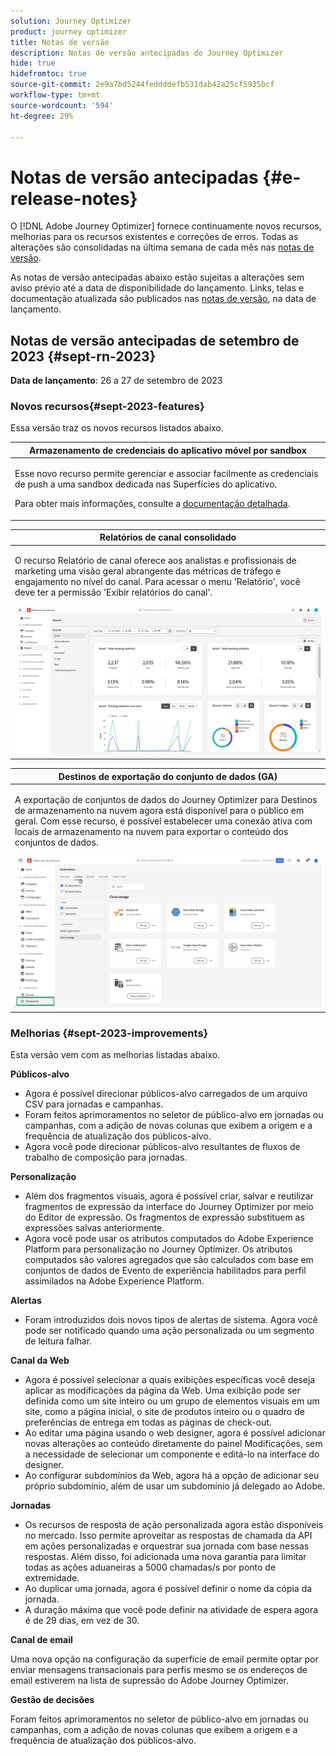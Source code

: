 ```yaml
---
solution: Journey Optimizer
product: journey optimizer
title: Notas de versão
description: Notas de versão antecipadas do Journey Optimizer
hide: true
hidefromtoc: true
source-git-commit: 2e9a7bd5244feddddefb531dab42a25cf5935bcf
workflow-type: tm+mt
source-wordcount: '594'
ht-degree: 29%

---
```


# Notas de versão antecipadas {#e-release-notes}

O [!DNL Adobe Journey Optimizer] fornece continuamente novos recursos, melhorias para os recursos existentes e correções de erros. Todas as alterações são consolidadas na última semana de cada mês nas [notas de versão](release-notes.md).

As notas de versão antecipadas abaixo estão sujeitas a alterações sem aviso prévio até a data de disponibilidade do lançamento. Links, telas e documentação atualizada são publicados nas [notas de versão](release-notes.md), na data de lançamento.

## Notas de versão antecipadas de setembro de 2023 {#sept-rn-2023}

**Data de lançamento**: 26 a 27 de setembro de 2023

### Novos recursos{#sept-2023-features}

Essa versão traz os novos recursos listados abaixo.

<table>
<thead>
<tr>
<th><strong>Armazenamento de credenciais do aplicativo móvel por sandbox</strong><br/></th>
</tr>
</thead>
<tbody>
<tr>
<td>
<p>Esse novo recurso permite gerenciar e associar facilmente as credenciais de push a uma sandbox dedicada nas Superfícies do aplicativo.</p>
<p>Para obter mais informações, consulte a <a href="../in-app/inapp-configuration.md">documentação detalhada</a>.</p>
</tr>
</tbody>
</table>

<table>
<thead>
<tr>
<th><strong>Relatórios de canal consolidado</strong><br/></th>
</tr>
</thead>
<tbody>
<tr>
<td>
<p>O recurso Relatório de canal oferece aos analistas e profissionais de marketing uma visão geral abrangente das métricas de tráfego e engajamento no nível do canal. Para acessar o menu 'Relatório', você deve ter a permissão 'Exibir relatórios do canal'.</p>
<img src="assets/channel-reports.png"/>
<!--p>For more information, refer to the <a href="../in-app/get-started-in-app.md">detailed documentation</a>.</p-->
</tr>
</tbody>
</table>


<table>
<thead>
<tr>
<th><strong>Destinos de exportação do conjunto de dados (GA)</strong><br/></th>
</tr>
</thead>
<tbody>
<tr>
<td>
<p>A exportação de conjuntos de dados do Journey Optimizer para Destinos de armazenamento na nuvem agora está disponível para o público em geral. Com esse recurso, é possível estabelecer uma conexão ativa com locais de armazenamento na nuvem para exportar o conteúdo dos conjuntos de dados.</p>
<img src="../data/assets/dataset-export-setup.png">
<!--p>For more information, refer to the <a href="../audience/get-started-audience-orchestration.md">detailed documentation</a>.</p-->
</td>
</tr>
</tbody>
</table>


### Melhorias {#sept-2023-improvements}

Esta versão vem com as melhorias listadas abaixo.

**Públicos-alvo**

* Agora é possível direcionar públicos-alvo carregados de um arquivo CSV para jornadas e campanhas.
* Foram feitos aprimoramentos no seletor de público-alvo em jornadas ou campanhas, com a adição de novas colunas que exibem a origem e a frequência de atualização dos públicos-alvo.
* Agora você pode direcionar públicos-alvo resultantes de fluxos de trabalho de composição para jornadas.

**Personalização**

* Além dos fragmentos visuais, agora é possível criar, salvar e reutilizar fragmentos de expressão da interface do Journey Optimizer por meio do Editor de expressão. Os fragmentos de expressão substituem as expressões salvas anteriormente.
* Agora você pode usar os atributos computados do Adobe Experience Platform para personalização no Journey Optimizer. Os atributos computados são valores agregados que são calculados com base em conjuntos de dados de Evento de experiência habilitados para perfil assimilados na Adobe Experience Platform.

**Alertas**

* Foram introduzidos dois novos tipos de alertas de sistema. Agora você pode ser notificado quando uma ação personalizada ou um segmento de leitura falhar.

**Canal da Web**

* Agora é possível selecionar a quais exibições específicas você deseja aplicar as modificações da página da Web. Uma exibição pode ser definida como um site inteiro ou um grupo de elementos visuais em um site, como a página inicial, o site de produtos inteiro ou o quadro de preferências de entrega em todas as páginas de check-out.
* Ao editar uma página usando o web designer, agora é possível adicionar novas alterações ao conteúdo diretamente do painel Modificações, sem a necessidade de selecionar um componente e editá-lo na interface do designer.
* Ao configurar subdomínios da Web, agora há a opção de adicionar seu próprio subdomínio, além de usar um subdomínio já delegado ao Adobe.

**Jornadas**

* Os recursos de resposta de ação personalizada agora estão disponíveis no mercado. Isso permite aproveitar as respostas de chamada da API em ações personalizadas e orquestrar sua jornada com base nessas respostas. Além disso, foi adicionada uma nova garantia para limitar todas as ações aduaneiras a 5000 chamadas/s por ponto de extremidade.
* Ao duplicar uma jornada, agora é possível definir o nome da cópia da jornada.
* A duração máxima que você pode definir na atividade de espera agora é de 29 dias, em vez de 30.

**Canal de email**

Uma nova opção na configuração da superfície de email permite optar por enviar mensagens transacionais para perfis mesmo se os endereços de email estiverem na lista de supressão do Adobe Journey Optimizer.

**Gestão de decisões**

Foram feitos aprimoramentos no seletor de público-alvo em jornadas ou campanhas, com a adição de novas colunas que exibem a origem e a frequência de atualização dos públicos-alvo.